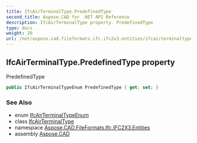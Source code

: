 ```yaml
---
title: IfcAirTerminalType.PredefinedType
second_title: Aspose.CAD for .NET API Reference
description: IfcAirTerminalType property. PredefinedType
type: docs
weight: 20
url: /net/aspose.cad.fileformats.ifc.ifc2x3.entities/ifcairterminaltype/predefinedtype/
---
```

## IfcAirTerminalType.PredefinedType property

PredefinedType

```csharp
public IfcAirTerminalTypeEnum PredefinedType { get; set; }
```

### See Also

* enum [IfcAirTerminalTypeEnum](../../../aspose.cad.fileformats.ifc.ifc2x3.types/ifcairterminaltypeenum/)
* class [IfcAirTerminalType](../)
* namespace [Aspose.CAD.FileFormats.Ifc.IFC2X3.Entities](../../ifcairterminaltype/)
* assembly [Aspose.CAD](../../../)


